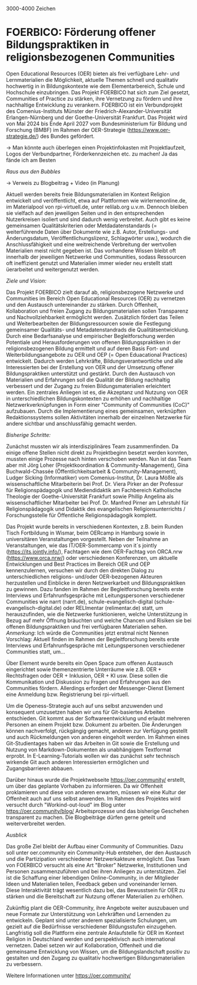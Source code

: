 3000-4000 Zeichen

# FOERBICO: Förderung offener Bildungspraktiken in religionsbezogenen Communities

Open Educational Resources (OER) bieten als frei verfügbare Lehr- und Lernmaterialien die Möglichkeit, aktuelle Themen schnell und qualitativ hochwertig in in Bildungskontexte wie dem Elementarbereich, Schule und Hochschule einzubringen. Das Projekt FOERBICO hat sich zum Ziel gesetzt, Communities of Practice zu stärken, ihre Vernetzung zu fördern und ihre nachhaltige Entwicklung zu verankern. FOERBICO ist ein Verbundprojekt des Comenius-Instituts Münster der
Friedrich-Alexander-Universität Erlangen-Nürnberg und der Goethe-Universität Frankfurt. Das Projekt wird von Mai 2024 bis Ende April 2027 vom Bundesministerium für Bildung und Forschung (BMBF) im Rahmen der OER-Strategie (https://www.oer-strategie.de/) des Bundes gefördert.

-> Man könnte auch überlegen einen Projektinfokasten mit Projektlaufzeit, Logos der Verbundpartner, Förderkennzeichen etc. zu machen! Ja das fände ich am Besten

*Raus aus den Bubbles* 

-> Verweis zu Blogbeitrag + Video (in Planung)

Aktuell werden bereits freie Bildungsmaterialien im Kontext Religion entwickelt und veröffentlicht, etwa auf Plattformen wie wirlernenonline.de, im Materialpool von rpi-virtuell.de, unter relilab.org u.v.m. Dennoch bleiben sie vielfach auf den jeweiligen Seiten und in den entsprechenden Nutzerkreisen isoliert und sind dadurch wenig verbreitet. Auch gibt es keine gemeinsamen Qualitätskriterien oder Metdadatenstandards (= weiterführende Daten über Dokumente wie z.B. Autor, Erstellungs- und Änderungsdatum,  Veröffentlichungslizenz, Schlagwörter usw.), wodurch die Anschlussfähigkeit und eine weitreichende Verbreitung der wertvollen Materialien meist nicht gegeben ist. Das vorhandene Wissen bleibt oft innerhalb der jeweiligen Netzwerke und Communities, sodass Ressourcen oft ineffizient genutzt und Materialien immer wieder neu erstellt statt üerarbeitet und weitergenutzt werden.   

*Ziele und Vision:* 

Das Projekt FOERBICO zielt darauf ab, religionsbezogene Netzwerke und Communities im Bereich Open Educational Resources (OER) zu vernetzen und den Austausch untereinander zu stärken. Durch Offenheit, Kollaboration und freien Zugang zu Bildungsmaterialien sollen Transparenz und Nachvollziehbarkeit ermöglicht werden. Zusätzlich fördert das Teilen und Weiterbearbeiten der Bildungsressourcen sowie die Festlegung gemeinsamer Qualitäts- und Metadatenstandrads die Qualitätsentwicklung. Durch eine Bedarfsanalyse und empirischer Begleitforschung werden Potentiale und Herausforderungen von offenen Bildungspraktiken in der religionsbezogenen Bildung ermittelt und auf deren Basis Fort- und Weiterbildungsangebote zu OER und OEP (= Open Eduacational Practices) entwickelt. Dadurch werden Lehrkräfte, Bildungsverantwortliche und alle Interessierten bei der Erstellung von OER und der Umsetzung offener Bildungspraktiken unterstützt und gestärkt. Durch den Austausch von Materialien und Erfahrungen soll die Qualität der Bildung nachhaltig verbessert und der Zugang zu freien Bildungsmaterialien erleichtert werden. Ein zentrales Anliegen ist es, die Akzeptanz und Nutzung von OER in unterschiedlichen Bildungskontexten zu erhöhen und nachhaltige Netzwerkverknüpfungen in Form einer "Community of Communities (CoC)" aufzubauen. Durch die Implementierung eines gemeinsamen, verknüpften Redaktionssystems sollen Aktivitäten innerhalb der einzelnen Netzwerke für andere sichtbar und anschlussfähig gemacht werden.

*Bisherige Schritte:* 

Zunächst mussten wir als interdisziplinäres Team zusammenfinden. Da einige offene Stellen nicht direkt zu Projektbeginn besetzt werden konnten, mussten einige Prozesse nach hinten verschoben werden. Nun ist das Team aber mit Jörg Loher (Projektkoordination & Community-Management), Gina Buchwald-Chassée (Öffentlichkeitsarbeit & Community-Management), Ludger Sicking (Informatiker) vom Comenius-Institut, Dr. Laura Mößle als wissenschaftliche Mitarbeiterin bei Prof. Dr. Viera Pirker an der Professur für Religionspädagogik und Mediendidaktik am Fachbereich Katholische Theologie der Goethe-Universität Frankfurt sowie Phillip Angelina als wissenschaftlicher Mitarbeiter bei Prof. Dr. Manfred Pirner am Lehrstuhl für Religionspädagogik und Didaktik des evangelischen Religionsunterrichts / Forschungsstelle für Öffentliche Religionspädagogik komplett. 

Das Projekt wurde bereits in verschiedenen Kontexten, z.B. beim Runden Tisch Fortbildung in Wismar, beim OERcamp in Hamburg sowie in universitären Veranstaltungen vorgestellt. Neben der Teilnahme an Veranstaltungen, wie das IT/OER-Sommercamp von it´s jointly (https://its.jointly.info/), Fachtagen wie dem OER-Fachtag von ORCA.nrw (https://www.orca.nrw/) oder verschiedenen Konferenzen, um aktuelle Entwicklungen und Best Practices im Bereich OER und OEP kennenzulernen, versuchen wir durch den direkten Dialog zu unterschiedlichen religions- und/oder OER-bezogenen Akteuren herzustellen und Einblicke in deren Netzwerkarbeit und Bildungspraktiken zu gewinnen. Dazu fanden im Rahmen der Begleitforschung bereits erste Interviews und Erfahrunfsgespräche mit Leitungspersonen verschiedener Communities wie narrt (narrt.de), schule-evangelisch-digital (schule-evangelisch-digital.de) oder RELImentar (relimentar.de) statt, um herauszufinden, wie die Netzwerke funktionieren, welche Unterstützung in Bezug auf mehr Öffnung bräuchten und welche Chancen und Risiken sie bei offenen Bildungspraktiken und frei verfügbaren Materialien sehen. 
*Anmerkung*: Ich würde die Communities jetzt erstmal nicht Nennen Vorschlag: Aktuell finden im Rahmen der Begleitforschung bereits erste Interviews und Erfahrunfsgespräche mit Leitungspersonen verschiedener Communities statt, um...

Über Element wurde bereits ein Open Space zum offenen Austausch eingerichtet sowie themenzentrierte Unterräume wie z.B. OER + Rechtsfragen oder OER + Inklusion, OER + KI usw. Diese sollen die Kommunikation und Diskussion zu Fragen und Erfahrungen aus den Communities fördern. Allerdings erfordert der Messenger-Dienst Element eine Anmeldung bzw. Registrierung bei rpi-virtuell. 

Um die Openess-Strategie auch auf uns selbst anzuwenden und konsequent umzusetzen haben wir uns für Git-basiertes Arbeiten entschieden. Git kommt aus der Softwareentwicklung und erlaubt mehreren Personen an einem Projekt bzw. Dokument zu arbeiten. Die Änderungen können nachverfolgt, rückgängig gemacht, anderen zur Verfügung gestellt und auch Rückmeldungen von anderen eingeholt werden. Im Rahmen eines Git-Studientages haben wir das Arbeiten in Git sowie die Erstellung und Nutzung von Markdown-Dokumenten als unabhängigem Textformat erprobt. In E-Learning-Tutorials wollen wir das zunächst sehr technisch wirkende Git auch anderen Interessierten ermöglichen und Zugangsbarrieren abbauen. 

Darüber hinaus wurde die Projektwebseite https://oer.community/ erstellt, um über das geplante Vorhaben zu informieren. Da wir Offenheit proklamieren und diese von anderen erwarten, müssen wir eine Kultur der Offenheit auch auf uns selbst anwenden. Im Rahmen des Projektes wird versucht durch "Workind-out-loud" im Blog unter https://oer.community/blog/ Arbeitsprozesse und das bisherige Geschehen transparent zu machen. Die Blogbeiträge dürfen gerne geteilt und weiterverbreitet werden.


*Ausblick* 

Das große Ziel bleibt der Aufbau einer Community of Communities. Dazu soll unter oer.community ein Community-Hub entstehen, der den Austausch und die Partizipation verschiedener Netzwerkakteure ermöglicht. Das Team von FOERBICO versucht als eine Art "Broker" Netzwerke, Institutionen und Personen zusammenzuführen und bei ihren Anliegen zu unterstützen. Ziel ist die Schaffung einer lebendigen Online-Community, in der Mitglieder Ideen und Materialien teilen, Feedback geben und voneinander lernen. Diese Interaktivität trägt wesentlich dazu bei, das Bewusstsein für OER zu stärken und die Bereitschaft zur Nutzung offener Materialien zu erhöhen.

Zukünftig plant die OER-Community, ihre Angebote weiter auszubauen und neue Formate zur Unterstützung von Lehrkräften und Lernenden zu entwickeln. Geplant sind unter anderem spezialisierte Schulungen, um gezielt auf die Bedürfnisse verschiedener Bildungsstufen einzugehen. Langfristig soll die Plattform eine zentrale Anlaufstelle für OER im Kontext Religion in Deutschland werden und perspektivisch auch international vernetzen. Dabei setzen wir auf Kollaboration, Offenheit und die gemeinsame Entwicklung von Wissen, um die Bildungslandschaft positiv zu gestalten und den Zugang zu qualitativ hochwertigen Bildungsmaterialien zu verbessern.

Weitere Informationen unter https://oer.community/